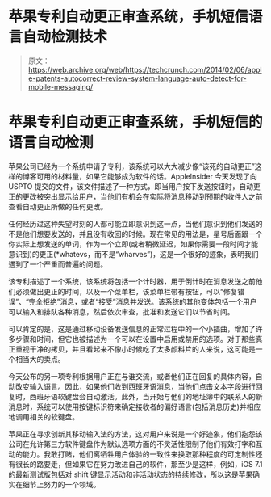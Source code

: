 # 苹果专利自动更正审查系统，手机短信语言自动检测技术

> 原文：<https://web.archive.org/web/https://techcrunch.com/2014/02/06/apple-patents-autocorrect-review-system-language-auto-detect-for-mobile-messaging/>

# 苹果专利自动更正审查系统，手机短信的语言自动检测

苹果公司已经为一个系统申请了专利，该系统可以大大减少像“该死的自动更正”这样的博客可用的材料量，如果它能够成为软件的话。AppleInsider 今天发现了向 USPTO 提交的文件，该文件描述了一种方式，即当用户按下发送按钮时，自动更正的更改被突出显示给用户，当他们有机会在实际将消息移动到预期的收件人之前查看自动更正所做的任何更改。

任何经历过这种失望时刻的人都可能立即意识到这一点，当他们意识到他们发送的不是他们想要发送的，并且没有收回的时候。现在常见的用法是，星号后面跟一个你实际上想发送的单词，作为一个立即(或者稍微延迟，如果你需要一段时间才能意识到)的更正(*whatevs，而不是“wharves”)，这是一个很好的迹象，表明我们遇到了一个严重而普遍的问题。

该专利描述了一个系统，该系统将包括一个计时器，用于倒计时在消息发送之前他们必须做出更正的时间，以及一个菜单栏，该菜单栏带有按钮，可以“修复错误”、“完全拒绝”消息，或者“接受”消息并发送。该系统的其他变体包括一个用户可以输入和排队各种消息，然后依次审查，批准和发送它们以节省时间。

可以肯定的是，这是通过移动设备发送信息的正常过程中的一个小插曲，增加了许多步骤和时间，但它也被描述为一个可以在设置中启用或禁用的选项。对于那些真正重视干净的拷贝，并且看起来不像小时候吃了太多颜料片的人来说，这可能是一个相当大的卖点。

今天公布的另一项专利根据用户正在与谁交流，或者他们正在回复的具体内容，自动改变输入语言。因此，如果他们收到西班牙语消息，当他们点击文本字段进行回复时，西班牙语软键盘会自动激活。此外，当开始与他们的地址簿中的联系人的新消息时，系统可以使用按键标识符来确定接收者的偏好语言(包括消息历史)并相应地调用相关的软键盘。

苹果正在寻求创新其移动输入法的方法，这对用户来说是一个好迹象，他们抱怨该公司在允许第三方软件键盘作为默认选项方面的不灵活性限制了他们有效打字和互动的能力。我敢打赌，他们离牺牲用户体验的一致性来换取那种程度的可定制性还有很长的路要走，但如果它在努力改进自己的软件，那至少是这样，例如，iOS 7.1 的最新测试版包括对 shift 键显示活动和非活动状态的持续修改，所以这是苹果确实在细节上努力的一个领域。